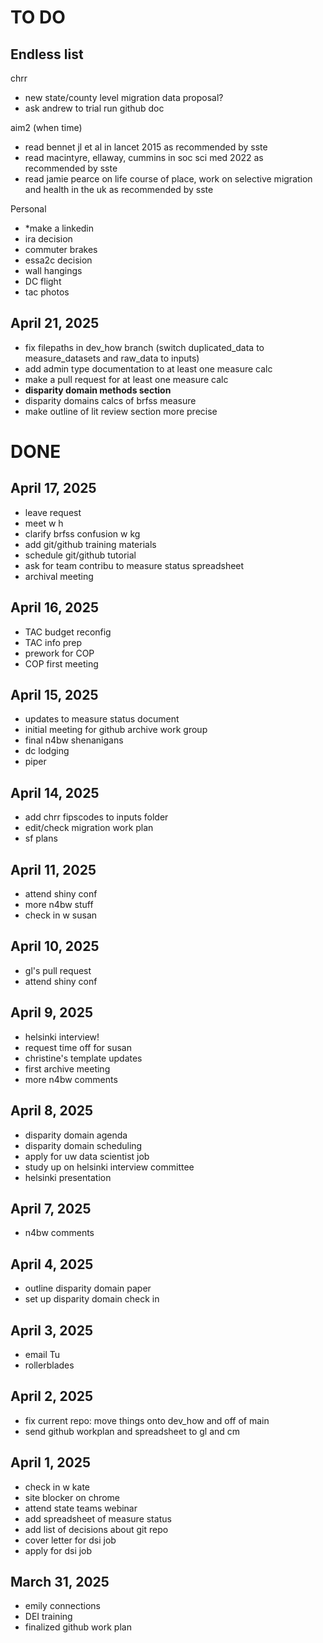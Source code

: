 # TO DO 

## Endless list 

chrr 
- new state/county level migration data proposal?
- ask andrew to trial run github doc 
  
aim2 (when time)
- read bennet jl et al in lancet 2015 as recommended by sste
- read macintyre, ellaway, cummins in soc sci med 2022 as recommended by sste
- read jamie pearce on life course of place, work on selective migration and health in the uk as recommended by sste

Personal 
- *make a linkedin
- ira decision
- commuter brakes
- essa2c decision
- wall hangings
- DC flight
- tac photos

## April 21, 2025 
- fix filepaths in dev_how branch (switch duplicated_data to measure_datasets and raw_data to inputs)
- add admin type documentation to at least one measure calc
- make a pull request for at least one measure calc
- **disparity domain methods section**
- disparity domains calcs of brfss measure
- make outline of lit review section more precise

# DONE

## April 17, 2025
- leave request
- meet w h
- clarify brfss confusion w kg
- add git/github training materials
- schedule git/github tutorial
- ask for team contribu to measure status spreadsheet
- archival meeting 


## April 16, 2025 
- TAC budget reconfig
- TAC info prep
- prework for COP
- COP first meeting

## April 15, 2025
- updates to measure status document
- initial meeting for github archive work group
- final n4bw shenanigans
- dc lodging
- piper
  
## April 14, 2025 
- add chrr fipscodes to inputs folder
- edit/check migration work plan
- sf plans


## April 11, 2025
- attend shiny conf
- more n4bw stuff
- check in w susan
  
## April 10, 2025 
- gl's pull request
- attend shiny conf 

## April 9, 2025
- helsinki interview!
- request time off for susan
- christine's template updates
- first archive meeting
- more n4bw comments 

## April 8, 2025
- disparity domain agenda
- disparity domain scheduling
- apply for uw data scientist job 
- study up on helsinki interview committee
- helsinki presentation


## April 7, 2025 
- n4bw comments 

## April 4, 2025
- outline disparity domain paper
- set up disparity domain check in
  
## April 3, 2025
- email Tu
- rollerblades 

## April 2, 2025
- fix current repo: move things onto dev_how and off of main  
- send github workplan and spreadsheet to gl and cm

## April 1, 2025 
- check in w kate
- site blocker on chrome
- attend state teams webinar 
- add spreadsheet of measure status
- add list of decisions about git repo
- cover letter for dsi job 
- apply for dsi job 

## March 31, 2025 
- emily connections
- DEI training 
- finalized github work plan 
